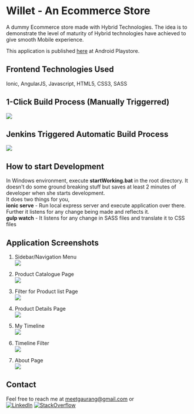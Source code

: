 # Willet - An Ecommerce Store
A dummy Ecommerce store made with Hybrid Technologies. The idea is to demonstrate the level of maturity of Hybrid technologies have achieved to give smooth Mobile experience.

This application is published [here](https://play.google.com/store/apps/details?id=com.ionicframework.willet831023&hl=en) at Android Playstore.

## Frontend Technologies Used
Ionic, AngularJS, Javascript, HTML5, CSS3, SASS

## 1-Click Build Process (Manually Triggerred)  
![](../master/docs/build_diagrams/willet-build-process.png)

## Jenkins Triggered Automatic Build Process  
![](../master/docs/build_diagrams/jenkins-triggered-build-process.png)

## How to start Development  
In Windows environment, execute **startWorking.bat** in the root directory. It doesn't do some ground breaking stuff but saves at least 2 minutes of developer when she starts development.  
It does two things for you,  
**ionic serve** - Run local express server and execute application over there. Further it listens for any change being made and reflects it.  
**gulp watch** - It listens for any change in SASS files and translate it to CSS files  

## Application Screenshots
1) Sidebar/Navigation Menu  
![](../master/docs/app_screenshots/1-sidebar-menu.png)

2) Product Catalogue Page  
![](../master/docs/app_screenshots/2-dummy-store.png)

3) Filter for Product list Page  
![](../master/docs/app_screenshots/3-dummy-store-filter.png)

4) Product Details Page  
![](../master/docs/app_screenshots/4-dummy-store-item-details.png)

5) My Timeline  
![](../master/docs/app_screenshots/5-my-timeline.png)

6) Timeline Filter  
![](../master/docs/app_screenshots/6-my-timeline-filter.png)

7) About Page  
![](../master/docs/app_screenshots/7-about.png)  

## Contact
Feel free to reach me at meetgaurang@gmail.com or      
[![LinkedIn](../master/docs/contact_images/linkedin.png)](https://www.linkedin.com/in/gaurang-patel-aa8a4622)
[![StackOverflow](../master/docs/contact_images/so-logo.png)](https://stackoverflow.com/users/1069893/gaurang-patel?tab=topactivity)
